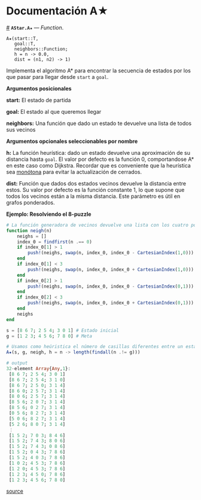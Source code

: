 
<a id='Documentación-A-1'></a>

# Documentación A★



<a id='AStar.A★' href='#AStar.A★'>#</a>
**`AStar.A★`** &mdash; *Function*.



```
A★(start::T,
   goal::T,
   neighbors::Function;
   h = n -> 0.0,
   dist = (n1, n2) -> 1)
```

Implementa el algoritmo A* para encontrar la secuencia de estados por los que pasar para llegar desde `start` a `goal`.

**Argumentos posicionales**

**start:** El estado de partida

**goal:** El estado al que queremos llegar

**neighbors:** Una función que dado un estado te devuelve una lista de todos sus vecinos

**Argumentos opcionales seleccionables por nombre**

**h:** La función heurística: dado un estado devuelve una aproximación de su distancia hasta `goal`. El valor por defecto es la función 0, comportandose A* en este caso como Dijkstra. Recordar que es conveniente que la heurística sea [monótona](https://en.wikipedia.org/wiki/Consistent_heuristic) para evitar la actualización de cerrados.

**dist:** Función que dados dos estados vecinos devuelve la distancia entre estos. Su valor por defecto es la función constante 1, lo que supone que todos los vecinos están a la misma distancia. Este parámetro es útil en grafos ponderados.

**Ejemplo: Resolviendo el 8-puzzle**

```julia
# La función generadora de vecinos devuelve una lista con los cuatro posibles movimientos.
function neigh(n)
	neighs = []
	index_0 = findfirst(n .== 0)
	if index_0[1] > 1
		push!(neighs, swap(n, index_0, index_0 - CartesianIndex(1,0)))
	end
	if index_0[1] < 3
		push!(neighs, swap(n, index_0, index_0 + CartesianIndex(1,0)))
	end
	if index_0[2] > 1
		push!(neighs, swap(n, index_0, index_0 - CartesianIndex(0,1)))
	end
	if index_0[2] < 3
		push!(neighs, swap(n, index_0, index_0 + CartesianIndex(0,1)))
	end
    neighs
end

s = [8 6 7; 2 5 4; 3 0 1] # Estado inicial
g = [1 2 3; 4 5 6; 7 8 0] # Meta

# Usamos como heúristica el número de casillas diferentes entre un estado y g
A★(s, g, neigh, h = n -> length(findall(n .!= g)))

# output
32-element Array{Any,1}:
 [8 6 7; 2 5 4; 3 0 1]
 [8 6 7; 2 5 4; 3 1 0]
 [8 6 7; 2 5 0; 3 1 4]
 [8 6 0; 2 5 7; 3 1 4]
 [8 0 6; 2 5 7; 3 1 4]
 [8 5 6; 2 0 7; 3 1 4]
 [8 5 6; 0 2 7; 3 1 4]
 [0 5 6; 8 2 7; 3 1 4]
 [5 0 6; 8 2 7; 3 1 4]
 [5 2 6; 8 0 7; 3 1 4]
 ⋮
 [1 5 2; 7 0 3; 8 4 6]
 [1 5 2; 7 4 3; 8 0 6]
 [1 5 2; 7 4 3; 0 8 6]
 [1 5 2; 0 4 3; 7 8 6]
 [1 5 2; 4 0 3; 7 8 6]
 [1 0 2; 4 5 3; 7 8 6]
 [1 2 0; 4 5 3; 7 8 6]
 [1 2 3; 4 5 0; 7 8 6]
 [1 2 3; 4 5 6; 7 8 0]
```


<a target='_blank' href='https://github.com/programacion-competitiva/Algoritmos-utiles/blob/74f74d32638a6cc86853c583f2a28ef67bfaa29d/A★/Julia/AStar.jl#L6-L86' class='documenter-source'>source</a><br>

